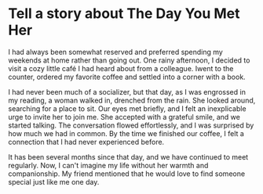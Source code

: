 # Tell a story about The Day You Met Her

I had always been somewhat reserved and preferred spending my weekends at home rather than going out. One rainy afternoon, I decided to visit a cozy little café I had heard about from a colleague. Iwent to the counter, ordered my favorite coffee and settled into a corner with a book.

I had never been much of a socializer, but that day, as I was engrossed in my reading, a woman walked in, drenched from the rain. She looked around, searching for a place to sit. Our eyes met briefly, and I felt an inexplicable urge to invite her to join me. She accepted with a grateful smile, and we started talking. The conversation flowed effortlessly, and I was surprised by how much we had in common. By the time we finished our coffee, I felt a connection that I had never experienced before.

It has been several months since that day, and we have continued to meet regularly. Now, I can't imagine my life without her warmth and companionship. My friend mentioned that he would love to find someone special just like me one day.